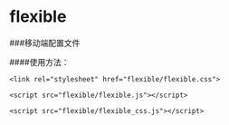# flexible

###移动端配置文件

####使用方法：

`<link rel="stylesheet" href="flexible/flexible.css">`

`<script src="flexible/flexible.js"></script>`

`<script src="flexible/flexible_css.js"></script>`